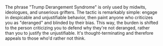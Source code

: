 The phrase "Trump Derangement Syndrome" is only used by midwits, ideologues, and unserious grifters. The tactic is remarkably simple: engage in despicable and unjustifiable behavior, then paint anyone who criticizes you as "deranged" and blinded by their bias. This way, the burden is shifted to the person criticizing you to defend why they're not deranged, rather than you to justify the unjustifiable. It's thought-terminating and therefore appeals to those who'd rather not think.

